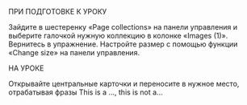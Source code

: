 ПРИ ПОДГОТОВКЕ К УРОКУ

Зайдите в шестеренку «Page collections» на панели управления и выберите галочкой нужную коллекцию в колонке «Images (1)».
Вернитесь в упражнение. Настройте размер с помощью функции «Change size» на панели управления.

НА УРОКЕ

Открывайте центральные карточки и переносите в нужное место, отрабатывая фразы This is a ..., this is not a...

